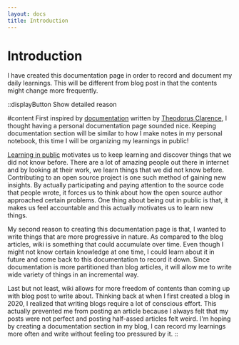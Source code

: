 ```yaml
---
layout: docs
title: Introduction
---
```


# Introduction

I have created this documentation page in order to record and document my daily learnings. This will be different from blog post in that the contents might change more frequently.

::displayButton
Show detailed reason

#content
First inspired by [documentation](https://docs.thcl.dev/) written by [Theodorus Clarence](https://theodorusclarence.com/), I thought having a personal documentation page sounded nice. Keeping documentation section will be similar to how I make notes in my personal notebook, this time I will be organizing my learnings in public! 

[Learning in public](https://medium.com/my-learning-journal/why-you-should-learn-in-public-4fd3a6239549) motivates us to keep learning and discover things that we did not know before. There are a lot of amazing people out there in internet and by looking at their work, we learn things that we did not know before. Contributing to an open source project is one such method of gaining new insights. By actually participating and paying attention to the source code that people wrote, it forces us to think about how the open source author approached certain problems. One thing about being out in public is that, it makes us feel accountable and this actually motivates us to learn new things.

My second reason to creating this documentation page is that, I wanted to write things that are more progressive in nature. As compared to the blog articles, wiki is something that could accumulate over time. Even though I might not know certain knowledge at one time, I could learn about it in future and come back to this documentation to record it down. Since documentation is more partitioned than blog articles, it will allow me to write wide variety of things in an incremental way.

Last but not least, wiki allows for more freedom of contents than coming up with blog post to write about. Thinking back at when I first created a blog in 2020, I realized that writing blogs require a lot of conscious effort. This actually prevented me from posting an article because I always felt that my posts were not perfect and posting half-assed articles felt weird. I'm hoping by creating a documentation section in my blog, I can record my learnings more often and write without feeling too pressured by it.
::

